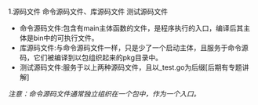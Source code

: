 1.源码文件
命令源码文件、库源码文件
测试源码文件

- 命令源码文件:包含有main主体函数的文件，是程序执行的入口，编译后其主体是bin中的可执行文件。
- 库源码文件:与命令源码文件一样，只是少了一个启动主体，且服务于命令源码，它们被编译到以包组织起来的pkg目录中。
- 测试源码文件:服务于以上两种源码文件，且以_test.go为后缀[后期有专题讲解]

*注意：命令源码文件通常独立组织在一个包中，作为一个入口。*